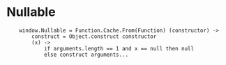 # Nullable

		
		window.Nullable = Function.Cache.From(Function) (constructor) ->
			construct = Object.construct constructor
			(x) ->
				if arguments.length == 1 and x == null then null
				else construct arguments...
				
